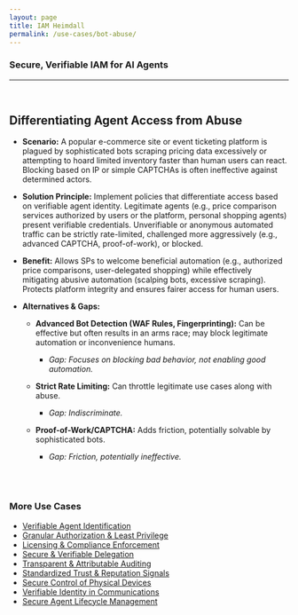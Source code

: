 ```yaml
---
layout: page
title: IAM Heimdall
permalink: /use-cases/bot-abuse/
---
```

### Secure, Verifiable IAM for AI Agents
---

<br>

## Differentiating Agent Access from Abuse

- **Scenario:** A popular e-commerce site or event ticketing platform is plagued by sophisticated bots scraping pricing data excessively or attempting to hoard limited inventory faster than human users can react. Blocking based on IP or simple CAPTCHAs is often ineffective against determined actors.
    
- **Solution Principle:** Implement policies that differentiate access based on verifiable agent identity. Legitimate agents (e.g., price comparison services authorized by users or the platform, personal shopping agents) present verifiable credentials. Unverifiable or anonymous automated traffic can be strictly rate-limited, challenged more aggressively (e.g., advanced CAPTCHA, proof-of-work), or blocked.
    
- **Benefit:** Allows SPs to welcome beneficial automation (e.g., authorized price comparisons, user-delegated shopping) while effectively mitigating abusive automation (scalping bots, excessive scraping). Protects platform integrity and ensures fairer access for human users.
    
- **Alternatives & Gaps:**
    

	- **Advanced Bot Detection (WAF Rules, Fingerprinting):** Can be effective but often results in an arms race; may block legitimate automation or inconvenience humans. 
		- *Gap: Focuses on blocking bad behavior, not enabling good automation.*
    
	- **Strict Rate Limiting:** Can throttle legitimate use cases along with abuse. 
		- *Gap: Indiscriminate.*
    

	- **Proof-of-Work/CAPTCHA:** Adds friction, potentially solvable by sophisticated bots. 
		- *Gap: Friction, potentially ineffective.*



<br><br>

### More Use Cases
- [Verifiable Agent Identification](./IDandAuth.md)
- [Granular Authorization & Least Privilege](./AuthandLeastPrivilege.md)
- [Licensing & Compliance Enforcement](./ComplianceEnforcement.md)
- [Secure & Verifiable Delegation](./delegationofauthority.md)
- [Transparent & Attributable Auditing](./AgentAuditing.md)
- [Standardized Trust & Reputation Signals](./TrustSignals.md)
- [Secure Control of Physical Devices](./PhysicalDevices.md)
- [Verifiable Identity in Communications](./VoiceVerification.md)
- [Secure Agent Lifecycle Management](./LifecycleManagement.md)